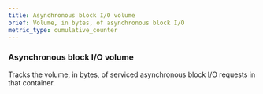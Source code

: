 ```yaml
---
title: Asynchronous block I/O volume
brief: Volume, in bytes, of asynchronous block I/O
metric_type: cumulative_counter
---
```

### Asynchronous block I/O volume

Tracks the volume, in bytes, of serviced asynchronous block I/O requests
in that container.
